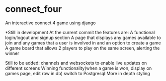 # connect_four
An interactive connect 4 game using django

*Still in development
At the current commit the features are:
A functional login/logout and signup section 
A page that displays any games available to join and any games that a user is involved in and an option to create a game
A game board that allows 2 players to play on the same screen, alerting the winner

Still to be added:
channels and websockets to enable live updates on different screens
Winning functionality(when a game is won, display on games page, edit row in db)
switch to Postgresql
More in depth styling


